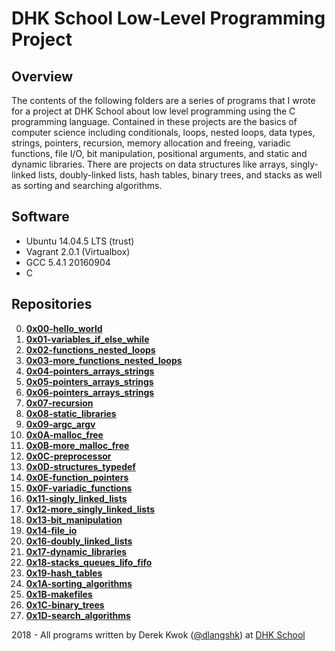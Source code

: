 # DHK School Low-Level Programming Project

## Overview
The contents of the following folders are a series of programs that I wrote for a project at DHK School about low level programming using the C programming language. Contained in these projects are the basics of computer science including conditionals, loops, nested loops, data types, strings, pointers, recursion, memory allocation and freeing, variadic functions, file I/O, bit manipulation, positional arguments, and static and dynamic libraries. There are projects on data structures like arrays, singly-linked lists, doubly-linked lists, hash tables, binary trees, and stacks as well as sorting and searching algorithms. 

## Software
* Ubuntu 14.04.5 LTS (trust)
* Vagrant 2.0.1 (Virtualbox)
* GCC 5.4.1 20160904
* C

## Repositories
0. **[0x00-hello_world](https://github.com/dkwok94/holbertonschool-low_level_programming/tree/master/0x00-hello_world)**
1. **[0x01-variables_if_else_while](https://github.com/dkwok94/holbertonschool-low_level_programming/tree/master/0x01-variables_if_else_while)**
2. **[0x02-functions_nested_loops](https://github.com/dkwok94/holbertonschool-low_level_programming/tree/master/0x02-functions_nested_loops)**
3. **[0x03-more_functions_nested_loops](https://github.com/dkwok94/holbertonschool-low_level_programming/tree/master/0x03-more_functions_nested_loops)**
4. **[0x04-pointers_arrays_strings](https://github.com/dkwok94/holbertonschool-low_level_programming/tree/master/0x04-pointers_arrays_strings)**
5. **[0x05-pointers_arrays_strings](https://github.com/dkwok94/holbertonschool-low_level_programming/tree/master/0x05-pointers_arrays_strings)**
6. **[0x06-pointers_arrays_strings](https://github.com/dkwok94/holbertonschool-low_level_programming/tree/master/0x06-pointers_arrays_strings)**
7. **[0x07-recursion](https://github.com/dkwok94/holbertonschool-low_level_programming/tree/master/0x07-recursion)**
8. **[0x08-static_libraries](https://github.com/dkwok94/holbertonschool-low_level_programming/tree/master/0x08-static_libraries)**
9. **[0x09-argc_argv](https://github.com/dkwok94/holbertonschool-low_level_programming/tree/master/0x09-argc_argv)**
10. **[0x0A-malloc_free](https://github.com/dkwok94/holbertonschool-low_level_programming/tree/master/0x0A-malloc_free)**
11. **[0x0B-more_malloc_free](https://github.com/dkwok94/holbertonschool-low_level_programming/tree/master/0x0B-more_malloc_free)**
12. **[0x0C-preprocessor](https://github.com/dkwok94/holbertonschool-low_level_programming/tree/master/0x0C-preprocessor)**
13. **[0x0D-structures_typedef](https://github.com/dkwok94/holbertonschool-low_level_programming/tree/master/0x0D-structures_typedef)**
14. **[0x0E-function_pointers](https://github.com/dkwok94/holbertonschool-low_level_programming/tree/master/0x0E-function_pointers)**
15. **[0x0F-variadic_functions](https://github.com/dkwok94/holbertonschool-low_level_programming/tree/master/0x0F-variadic_functions)**
16. **[0x11-singly_linked_lists](https://github.com/dkwok94/holbertonschool-low_level_programming/tree/master/0x11-singly_linked_lists)**
17. **[0x12-more_singly_linked_lists](https://github.com/dkwok94/holbertonschool-low_level_programming/tree/master/0x12-more_singly_linked_lists)**
18. **[0x13-bit_manipulation](https://github.com/dkwok94/holbertonschool-low_level_programming/tree/master/0x13-bit_manipulation)**
19. **[0x14-file_io](https://github.com/dkwok94/holbertonschool-low_level_programming/tree/master/0x14-file_io)**
20. **[0x16-doubly_linked_lists](https://github.com/dkwok94/holbertonschool-low_level_programming/tree/master/0x16-doubly_linked_lists)**
21. **[0x17-dynamic_libraries](https://github.com/dkwok94/holbertonschool-low_level_programming/tree/master/0x17-dynamic_libraries)**
22. **[0x18-stacks_queues_lifo_fifo](https://github.com/dkwok94/monty/tree/fbeeb741050a3cbdc7275b1fc6dafca6591c5b43)**
23. **[0x19-hash_tables](https://github.com/dkwok94/holbertonschool-low_level_programming/tree/master/0x19-hash_tables)**
24. **[0x1A-sorting_algorithms](https://github.com/dkwok94/holbertonschool-low_level_programming/tree/master/0x1A-sorting_algorithms)**
25. **[0x1B-makefiles](https://github.com/dkwok94/holbertonschool-low_level_programming/tree/master/0x1B-makefiles)**
26. **[0x1C-binary_trees](https://github.com/dkwok94/holbertonschool-low_level_programming/tree/master/0x1C-binary_trees)**
27. **[0x1D-search_algorithms](https://github.com/dkwok94/holbertonschool-low_level_programming/tree/master/0x1D-search_algorithms)**


2018 - All programs written by Derek Kwok ([@dlangshk](https://twitter.com/dlangshk)) at [DHK School](https://www.holbertonschool.com/)
